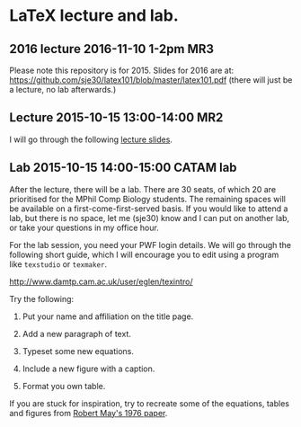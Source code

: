 # LaTeX lecture and lab.

## 2016 lecture 2016-11-10 1-2pm MR3

Please note this repository is for 2015.  Slides for 2016 are at:
https://github.com/sje30/latex101/blob/master/latex101.pdf  (there
will just be a lecture, no lab afterwards.)




## Lecture 2015-10-15 13:00-14:00 MR2

I will go through the following [lecture slides](latex101-4up.pdf).


## Lab 2015-10-15 14:00-15:00 CATAM lab

After the lecture, there will be a lab.  There are 30 seats, of which
20 are prioritised for the MPhil Comp Biology students.  The remaining
spaces will be available on a first-come-first-served basis.  If you
would like to attend a lab, but there is no space, let me (sje30) know
and I can put on another lab, or take your questions in my office
hour.

For the lab session, you need your PWF login details.  We will go
through the following short guide, which I will encourage you to edit
using  a program like `texstudio` or `texmaker`.

http://www.damtp.cam.ac.uk/user/eglen/texintro/

Try the following:

1. Put your name and affiliation on the title page.

2. Add a new paragraph of text.

3. Typeset some new equations.

4. Include a new figure with a caption.

5. Format you own table.

If you are stuck for inspiration, try to recreate some of the
equations, tables and figures from
[Robert May's 1976 paper](https://paperpile.com/shared/lVa1BI).











